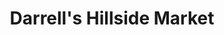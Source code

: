 ---
title: "Darrell's Hillside Market"
url: /russellville/darrells-hillside-market/
shop: convenience
---